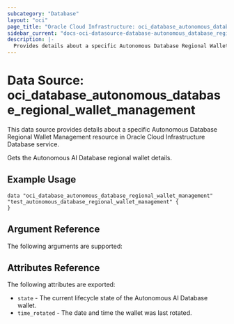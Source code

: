 ```yaml
---
subcategory: "Database"
layout: "oci"
page_title: "Oracle Cloud Infrastructure: oci_database_autonomous_database_regional_wallet_management"
sidebar_current: "docs-oci-datasource-database-autonomous_database_regional_wallet_management"
description: |-
  Provides details about a specific Autonomous Database Regional Wallet Management in Oracle Cloud Infrastructure Database service
---
```


# Data Source: oci_database_autonomous_database_regional_wallet_management
This data source provides details about a specific Autonomous Database Regional Wallet Management resource in Oracle Cloud Infrastructure Database service.

Gets the Autonomous AI Database regional wallet details.


## Example Usage

```hcl
data "oci_database_autonomous_database_regional_wallet_management" "test_autonomous_database_regional_wallet_management" {
}
```

## Argument Reference

The following arguments are supported:



## Attributes Reference

The following attributes are exported:

* `state` - The current lifecycle state of the Autonomous AI Database wallet.
* `time_rotated` - The date and time the wallet was last rotated.

